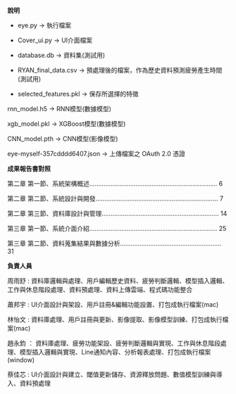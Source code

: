 **說明** 

- eye.py -> 執行檔案

- Cover_ui.py -> UI介面檔案

- database.db -> 資料集(測試用)

- RYAN_final_data.csv -> 預處理後的檔案，作為歷史資料預測疲勞產生時間(測試用)

- selected_features.pkl -> 保存所選擇的特徵

rnn_model.h5 -> RNN模型(數據模型)

xgb_model.pkl -> XGBoost模型(數據模型)

CNN_model.pth -> CNN模型(影像模型)

eye-myself-357cdddd6407.json -> 上傳檔案之 OAuth 2.0 憑證





**成果報告書對照**


第二章 第一節、系統架構概述………………………………………………………………	6

第二章 第二節、系統設計與開發……………………………………………………………	7

第二章 第三節、資料庫設計與管理………………………………………………………… 14

第三章 第一節、系統介面介紹………………………………………………………………	25

第三章 第二節、資料蒐集結果與數據分析…………………………………………………	31





**負責人員**


周雨舒 : 資料庫邏輯與處理、用戶編輯歷史資料、疲勞判斷邏輯、模型插入邏輯、工作與休息階段處理、資料預處理、資料上傳雲端、程式碼功能整合

蕭邦宇 : UI介面設計與架設、用戶註冊&編輯功能設置、打包成執行檔案(mac)

林怡文 : 資料庫處理、用戶註冊與更新、影像提取、影像模型訓練、打包成執行檔案(mac)

趙永鈞 ： 資料庫處理、疲勞功能架設、疲勞判斷邏輯與實現、工作與休息階段處理、模型插入邏輯與實現、Line通知內容、分析報表處理、打包成執行檔案(window)

蔡佳芯 : UI介面設計與建立、閾值更新儲存、資源釋放問題、數值模型訓練與導入、資料預處理

